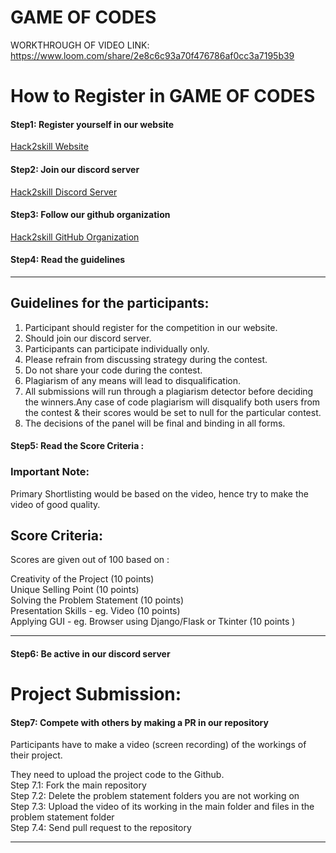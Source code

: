 # GAME OF CODES

WORKTHROUGH OF VIDEO LINK: https://www.loom.com/share/2e8c6c93a70f476786af0cc3a7195b39

# How to Register in GAME OF CODES

#### Step1: Register yourself in our website

[Hack2skill Website](https://hack2skill.com/hack/goc3) 

#### Step2: Join our discord server

[Hack2skill Discord Server](https://discord.gg/2acmdTsKeR)

#### Step3: Follow our github organization

[Hack2skill GitHub Organization](https://github.com/hack2skill)

#### Step4: Read the guidelines
***

## Guidelines for the participants:

1. Participant should register for the competition in our website.
2. Should join our discord server.
3. Participants can participate individually only.
4. Please refrain from discussing strategy during the contest.
5. Do not share your code during the contest.
6. Plagiarism of any means will lead to disqualification.
7. All submissions will run through a plagiarism detector before deciding the winners.Any case of code plagiarism will disqualify both users from the contest & their scores would be set to null for the particular contest.
8. The decisions of the panel will be final and binding in all forms.

#### Step5: Read the Score Criteria :


### Important Note:

Primary Shortlisting would be based on the video, hence try to make the video of good quality.

## Score Criteria:

Scores are given out of 100 based on :

Creativity of the Project (10 points) <br />
Unique Selling Point (10 points) <br />
Solving the Problem Statement (10 points) <br />
Presentation Skills - eg. Video (10 points) <br />
Applying GUI - eg. Browser using Django/Flask or Tkinter (10 points ) <br />


***


#### Step6: Be active in our discord server

# Project Submission:
#### Step7: Compete with others by making a PR in our repository

Participants have to make a video (screen recording) of the workings of their project.

They need to upload the project code to the Github. <br />
Step 7.1: Fork the main repository <br/>
Step 7.2: Delete the problem statement folders you are not working on <br/>
Step 7.3: Upload the video of its working in the main folder and files in the problem statement folder <br/>
Step 7.4: Send pull request to the repository <br/>
***
